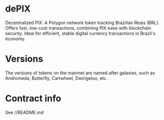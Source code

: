 # dePIX
Decentralized PIX: A Polygon network token tracking Brazilian Reais (BRL). Offers fast, low-cost transactions, combining PIX ease with blockchain security. Ideal for efficient, stable digital currency transactions in Brazil's economy.

# Versions
The versions of tokens on the mainnet are named after galaxies, such as Andromeda, Butterfly, Cartwheel, Dwingeloo, etc.

# Contract info
See <network>/<version>/README.md
